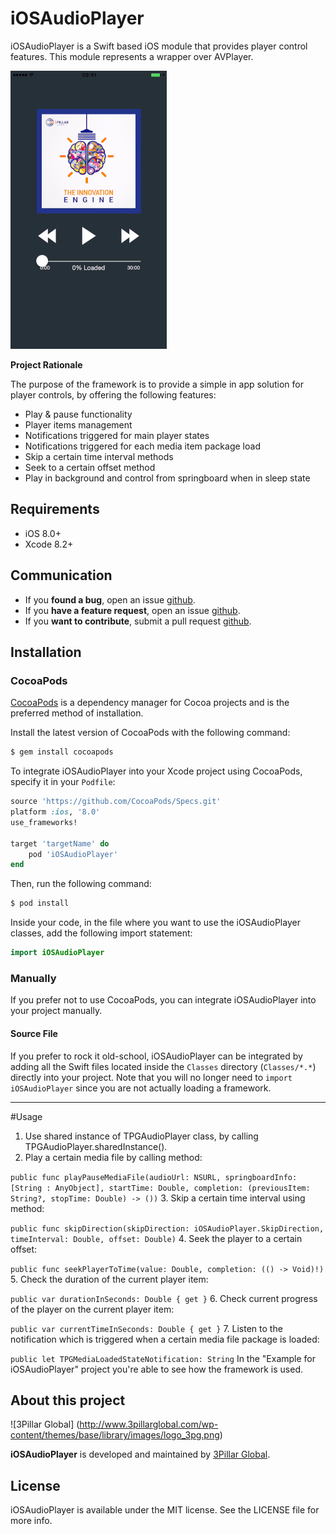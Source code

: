 # iOSAudioPlayer

iOSAudioPlayer is a Swift based iOS module that provides player control features. This module represents a wrapper over AVPlayer.

![](Screenshots/AudioPlayerDemo.gif)

**Project Rationale**

The purpose of the framework is to provide a simple in app solution for player controls, by offering the following features:

*	Play & pause functionality
*	Player items management
*	Notifications triggered for main player states
*	Notifications triggered for each media item package load
*	Skip a certain time interval methods
* 	Seek to a certain offset method
*	Play in background and control from springboard when in sleep state

## Requirements

- iOS 8.0+
- Xcode 8.2+

## Communication

- If you **found a bug**, open an issue [github](https://github.com/3pillarlabs/ios-audio-player/issues/new).
- If you **have a feature request**, open an issue [github](https://github.com/3pillarlabs/ios-audio-player/issues/new).
- If you **want to contribute**, submit a pull request [github](https://github.com/3pillarlabs/ios-audio-player/compare).

## Installation
### CocoaPods

[CocoaPods](http://cocoapods.org) is a dependency manager for Cocoa projects and is the preferred method of installation.

Install the latest version of CocoaPods with the following command:

```bash
$ gem install cocoapods
```

To integrate iOSAudioPlayer into your Xcode project using CocoaPods, specify it in your `Podfile`:

```ruby
source 'https://github.com/CocoaPods/Specs.git'
platform :ios, '8.0'
use_frameworks!

target 'targetName' do
    pod 'iOSAudioPlayer'
end
```

Then, run the following command:

```bash
$ pod install
```

Inside your code, in the file where you want to use the iOSAudioPlayer classes, add the following import statement:
```swift
import iOSAudioPlayer
```

### Manually

If you prefer not to use CocoaPods, you can integrate iOSAudioPlayer into your project manually.

#### Source File

If you prefer to rock it old-school, iOSAudioPlayer can be integrated by adding all the Swift files located inside the `Classes` directory (`Classes/*.*`) directly into your project. Note that you will no longer need to `import iOSAudioPlayer` since you are not actually loading a framework.

---

#Usage
1. Use shared instance of TPGAudioPlayer class, by calling TPGAudioPlayer.sharedInstance().
2. Play a certain media file by calling method:

`public func playPauseMediaFile(audioUrl: NSURL, springboardInfo: [String : AnyObject], startTime: Double, completion: (previousItem: String?, stopTime: Double) -> ())`
3. Skip a certain time interval using method:

`public func skipDirection(skipDirection: iOSAudioPlayer.SkipDirection, timeInterval: Double, offset: Double)`
4. Seek the player to a certain offset:

`public func seekPlayerToTime(value: Double, completion: (() -> Void)!)`
5. Check the duration of the current player item:

`public var durationInSeconds: Double { get }`
6. Check current progress of the player on the current player item:

`public var currentTimeInSeconds: Double { get }`
7. Listen to the notification which is triggered when a certain media file package is loaded:

`public let TPGMediaLoadedStateNotification: String`
In the "Example for iOSAudioPlayer" project you're able to see how the framework is used.


## About this project

![3Pillar Global] (http://www.3pillarglobal.com/wp-content/themes/base/library/images/logo_3pg.png)

**iOSAudioPlayer** is developed and maintained by [3Pillar Global](http://www.3pillarglobal.com/).

## License

iOSAudioPlayer is available under the MIT license. See the LICENSE file for more info.
